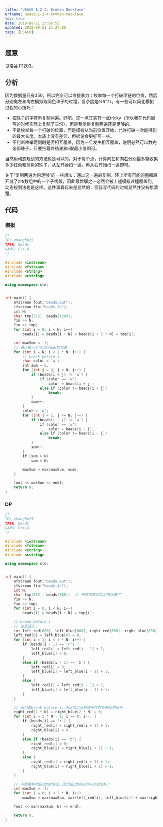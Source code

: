 ```yaml
---
title: 'USACO 1.2.4: Broken Necklace'
urlname: usaco-1-2-4-broken-necklace
toc: true
date: 2018-08-21 23:06:53
updated: 2018-08-21 23:27:00
tags: [USACO]
---
```


## 题意

见[洛谷 P1203](https://www.luogu.org/problemnew/show/P1203)。

## 分析

因为数据量只有350，所以完全可以直接暴力：枚举每一个打破项链的位置，然后分别向左和向右模拟取同色珠子的过程，复杂度是`O(N^2)`。有一些可以简化模拟过程的小技巧：

* 把珠子的字符串复制两遍。好吧，这一点其实有一点tricky（所以我在代码里写的时候实际上复制了三份），但是我觉得复制两遍还是足够的。
* 不是枚举每一个打破的位置，而是模拟从当前位置开始，允许打破一次能得到的最大长度。本质上没有差异，但据说会更好写一些。
* 不判断枚举两侧时是否相互覆盖，因为一旦发生相互覆盖，说明必然可以数完全部珠子，只要把最终结果和`N`取最小值即可。

当然用动态规划的方法也是可以的，对于每个点，计算向左和向右分别最多能收集多少红色和蓝色的珠子，从左开始扫一遍，再从右开始扫一遍即可。

关于“复制两遍为何足够”的一些想法：通过这一遍的复制，环上所有可能的圈都展开成了`2*N`数组中的一个子线段，因此最优解之一必然会被上述模拟过程覆盖到。动态规划法也是这样。这件事看起来是显然的，但我写代码的时候显然并没有想清楚。

## 代码

### 模拟

```cpp
/*
ID: zhanghu15
TASK: beads
LANG: C++14
*/

#include <iostream>
#include <fstream>
#include <string>
#include <cstring>

using namespace std;


int main() {
    ofstream fout("beads.out");
    ifstream fin("beads.in");
    int N;
    char tmp[355], beads[1200];
    fin >> N;
    fin >> tmp;
    for (int i = 0; i < N; i++)
        beads[i] = beads[i + N] = beads[i + 2 * N] = tmp[i];

    int maxSum = -1;
    // 遍历每一个可以break的位置
    for (int i = N; i < 2 * N; i++) {
        // break before i
        char color = 'w';
        int sum = 0;
        for (int j = 0; j < N; j++) {
            if (beads[i + j] != 'w') {
                if (color == 'w')
                    color = beads[i + j];
                else if (color != beads[i + j])
                    break;
            }
            sum++;
        }
        color = 'w';
        for (int j = 1; j <= N; j++) {
            if (beads[i - j] != 'w') {
                if (color == 'w')
                    color = beads[i - j];
                else if (color != beads[i - j])
                    break;
            }
            sum++;
        }
        if (sum > N)
            sum = N;

        maxSum = max(maxSum, sum);
    }

    fout << maxSum << endl;
    return 0;
}
```

### DP

```cpp
/*
ID: zhanghu15
TASK: beads
LANG: C++14
*/

#include <iostream>
#include <fstream>
#include <string>
#include <cstring>

using namespace std;


int main() {
    ofstream fout("beads.out");
    ifstream fin("beads.in");
    int N;
    char tmp[355], beads[800];  // 开两倍其实就足够计算了
    fin >> N;
    fin >> tmp;
    for (int i = 0; i < N; i++)
        beads[i] = beads[i + N] = tmp[i];

    // break before i
    // 注意语义！
    int left_red[800], left_blue[800], right_red[800], right_blue[800];
    left_red[0] = left_blue[0] = 0;
    for (int i = 1; i < 2 * N; i++) {
        if (beads[i - 1] == 'r') {
            left_red[i] = left_red[i - 1] + 1;
            left_blue[i] = 0;
        }
        else if (beads[i - 1] == 'b') {
            left_red[i] = 0;
            left_blue[i] = left_blue[i - 1] + 1;
        }
        else {
            left_red[i] = left_red[i - 1] + 1;
            left_blue[i] = left_blue[i - 1] + 1;
        }
    }

    // 因为是break before i，所以可以从右端不存在处开始初始化
    right_red[2 * N] = right_blue[2 * N] = 0;
    for (int i = 2 * N - 1; i >= 0; i--) {
        if (beads[i] == 'r') {
            right_red[i] = right_red[i + 1] + 1;
            right_blue[i] = 0;
        }
        else if (beads[i] == 'b') {
            right_red[i] = 0;
            right_blue[i] = right_blue[i + 1] + 1;
        }
        else {
            right_red[i] = right_red[i + 1] + 1;
            right_blue[i] = right_blue[i + 1] + 1;
        }
    }

    // 不需要特判超过N的情况，因为超过N则必然可以达到N了
    int maxSum = -1;
    for (int i = 0; i < 2 * N; i++)
        maxSum = max(maxSum, max(left_red[i], left_blue[i]) + max(right_red[i], right_blue[i]));

    fout << min(maxSum, N) << endl;

    return 0;
}
```
